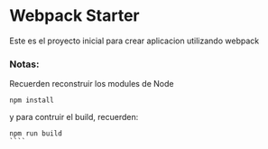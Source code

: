 # Webpack Starter

Este es el proyecto inicial para crear aplicacion utilizando webpack

### Notas: 
Recuerden reconstruir los modules de Node

```
npm install
```

y para contruir el build, recuerden:


`````
npm run build
````